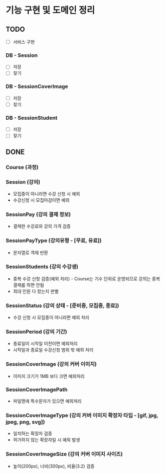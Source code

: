# 기능 구현 및 도메인 정리


## TODO

- [ ] 서비스 구현

### DB - Session
- [ ] 저장
- [ ] 찾기

### DB - SessionCoverImage
- [ ] 저장
- [ ] 찾기

### DB - SessionStudent
- [ ] 저장
- [ ] 찾기

## DONE

### Course (과정)


### Session (강의)
- 모집중이 아니라면 수강 신청 시 예외
- 수강신청 시 모집마감이면 예외

### SessionPay (강의 결제 정보)
- 결제한 수강료와 강의 가격 검증

### SessionPayType (강의유형 - [무료, 유료])
- 문자열로 객체 반환

### SessionStudents (강의 수강생)
- 중복 수강 신청 검증(예외 처리) - Course는 기수 단위로 운영되므로 강의는 중복 결제를 하면 안됨
- 최대 인원 다 찼는지 판별

### SessionStatus (강의 상태 - [준비중, 모집중, 종료])
- 수강 신청 시 모집중이 아니라면 예외 처리

### SessionPeriod (강의 기간)
- 종료일이 시작일 이전이면 예외처리
- 시작일과 종료일 수강신청 범위 밖 예외 처리

### SessionCoverImage (강의 커버 이미지)
- 이미지 크기가 1MB 보다 크면 예외처리

### SessionCoverImagePath
- 파일명에 특수문자가 있으면 예외처리

### SessionCoverImageType (강의 커버 이미지 확장자 타입 - [gif, jpg, jpeg, png, svg])
- 일치하는 확장자 검증
- 허가하지 않는 확장자일 시 예외 발생 

### SessionCoverImageSize (강의 커버 이미지 사이즈)
- 높이(200px), 너비(300px), 비율(3:2) 검증

